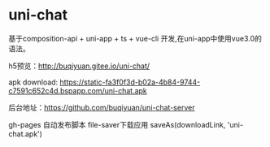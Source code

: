 # uni-chat
基于composition-api + uni-app + ts + vue-cli 开发,在uni-app中使用vue3.0的语法。

h5预览：http://buqiyuan.gitee.io/uni-chat/

apk download: https://static-fa3f0f3d-b02a-4b84-9744-c7591c652c4d.bspapp.com/uni-chat.apk

后台地址：https://github.com/buqiyuan/uni-chat-server


gh-pages 自动发布脚本
 file-saver下载应用  saveAs(downloadLink, 'uni-chat.apk')